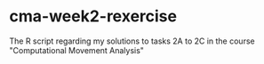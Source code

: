 # cma-week2-rexercise
The R script regarding my solutions to tasks 2A to 2C in the course "Computational Movement Analysis"
